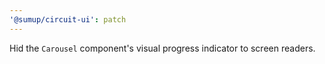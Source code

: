 ```yaml
---
'@sumup/circuit-ui': patch
---
```


Hid the `Carousel` component's visual progress indicator to screen readers.
